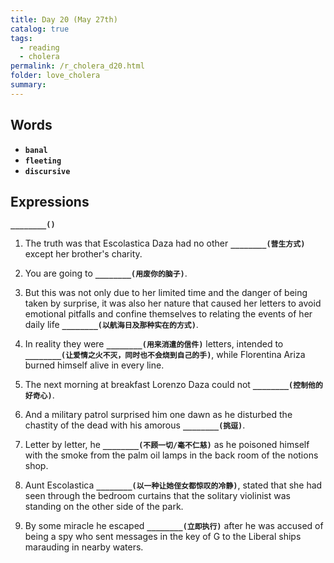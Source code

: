 ```yaml
---
title: Day 20 (May 27th)
catalog: true
tags: 
  - reading
  - cholera
permalink: /r_cholera_d20.html
folder: love_cholera
summary: 
---
```


## Words

-   <b data-toggle="tooltip" data-original-title="{{site.data.glossary.banal}}">`banal`</b>
-   <b data-toggle="tooltip" data-original-title="{{site.data.glossary.fleeting}}">`fleeting`</b>
-   <b data-toggle="tooltip" data-original-title="{{site.data.glossary.discursive}}">`discursive`</b>


## Expressions

<b data-toggle="tooltip" data-original-title="{{site.data.answers.20_a}}">`________()`</b>

1.  The truth was that Escolastica Daza had no other <b data-toggle="tooltip" data-original-title="{{site.data.answers.20_a}}">`________(营生方式)`</b> except her brother's charity.

2.  You are going to <b data-toggle="tooltip" data-original-title="{{site.data.answers.20_b}}">`________(用废你的脑子)`</b>.

3.  But this was not only due to her limited time and the danger of being taken by surprise, it was also her nature that caused her letters to avoid emotional pitfalls and confine themselves to relating the events of her daily life <b data-toggle="tooltip" data-original-title="{{site.data.answers.20_c}}">`________(以航海日及那种实在的方式)`</b>.

4.  In reality they were <b data-toggle="tooltip" data-original-title="{{site.data.answers.20_d}}">`________(用来消遣的信件)`</b> letters, intended to <b data-toggle="tooltip" data-original-title="{{site.data.answers.20_d2}">`________(让爱情之火不灭，同时也不会烧到自己的手)`</b>, while Florentina Ariza burned himself alive in every line.

5.  The next morning at breakfast Lorenzo Daza could not <b data-toggle="tooltip" data-original-title="{{site.data.answers.20_e}}">`________(控制他的好奇心)`</b>.

6.  And a military patrol surprised him one dawn as he disturbed the chastity of the dead with his amorous <b data-toggle="tooltip" data-original-title="{{site.data.answers.20_f}}">`________(挑逗)`</b>.

7.  Letter by letter, he <b data-toggle="tooltip" data-original-title="{{site.data.answers.20_g}}">`________(不顾一切/毫不仁慈)`</b> as he poisoned himself with the smoke from the palm oil lamps in the back room of the notions shop.

8.  Aunt Escolastica <b data-toggle="tooltip" data-original-title="{{site.data.answers.20_h}}">`________(以一种让她侄女都惊叹的冷静)`</b>, stated that she had seen through the bedroom curtains that the solitary violinist was standing on the other side of the park.

9.  By some miracle he escaped <b data-toggle="tooltip" data-original-title="{{site.data.answers.20_i}}">`________(立即执行)`</b> after he was accused of being a spy who sent messages in the key of G to the Liberal ships marauding in nearby waters.
